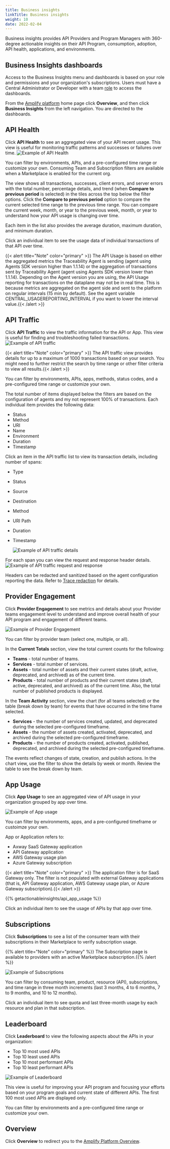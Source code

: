 ```yaml
---
title: Business insights
linkTitle: Business insights
weight: 10
date: 2022-02-04
---
```


Business insights provides API Providers and Program Managers with 360-degree actionable insights on their API Program, consumption, adoption, API health, applications, and environments.

## Business Insights dashboards

Access to the Business Insights menu and dashboards is based on your role and permissions and your organization's subscriptions. Users must have a Central Administrator or Developer with a team [role](https://docs.axway.com/bundle/platform-management/page/docs/management_guide/organizations/organization_roles_and_features/index.html#team-roles) to access the dashboards.

From the [Amplify platform](https://platform.axway.com) home page click **Overview**, and then click **Business Insights** from the left navigation. You are directed to the dashboards.

## API Health

Click **API Health** to see an aggregated view of your API recent usage. This view is useful for monitoring traffic patterns and successes or failures over time.
  ![Example of API Health](/Images/central/api_usage.png)

You can filter by environments, APIs, and a pre-configured time range or customize your own. Consuming Team and Subscription filters are available when a Marketplace is enabled for the current org.

The view shows all transactions, successes, client errors, and server errors with the total number, percentage details, and trend (when **Compare to previous period** is selected) in the tiles across the top below the filter options. Click the **Compare to previous period** option to compare the current selected time range to the previous time range. You can compare the current week, month, or year to the previous week, month, or year to understand how your API usage is changing over time.

Each item in the list also provides the average duration, maximum duration, and minimum duration.

Click an individual item to see the usage data of individual transactions of that API over time.

{{< alert title="Note" color="primary" >}} The API Usage is based on either the aggregated metrics the Traceability Agent is sending (agent using Agents SDK version higher than 1.1.14) or the aggregation of transactions sent by Traceability Agent (agent using Agents SDK version lower than 1.1.14).
Depending on the Agent version you are using, the API Usage reporting for transactions on the dataplane may not be in real time. This is because metrics are aggregated on the agent side and sent to the platform on regular intervals (15 min by default).
See the agent variable CENTRAL_USAGEREPORTING_INTERVAL if you want to lower the interval value.{{< /alert >}}

## API Traffic

Click **API Traffic** to view the traffic information for the API or App. This view is useful for finding and troubleshooting failed transactions.
  ![Example of API traffic](/Images/central/api_traffic.png)

{{< alert title="Note" color="primary" >}} The API traffic view provides details for up to a maximum of 1000 transactions based on your search. You might need to further restrict the search by time range or other filter criteria to view all results.{{< /alert >}}

You can filter by environments, APIs, apps, methods, status codes, and a pre-configured time range or customize your own.

The total number of items displayed below the filters are based on the configuration of agents and my not represent 100% of transactions. Each individual item provides the following data:

* Status
* Method
* URI
* Name
* Environment
* Duration
* Timestamp

Click an item in the API traffic list to view its transaction details, including number of spans:

* Type
* Status
* Source
* Destination
* Method
* URI Path
* Duration
* Timestamp

  ![Example of API traffic details](/Images/central/api_traffic_details.png)

 For each span you can view the request and response header details.
  ![Example of API traffic request and response](/Images/central/api_traffic_request_response.png)

 Headers can be redacted and sanitized based on the agent configuration reporting the data. Refer to [Trace redaction](/docs/connect_manage_environ/connected_agent_common_reference/trace_redaction/) for details.

## Provider Engagement

Click **Provider Engagement** to see metrics and details about your Provider teams engagement level to understand and improve overall health of your API program and engagement of different teams.

![Example of Provider Engagement](/Images/central/provider_engagement.png)

You can filter by provider team (select one, multiple, or all).

In the **Current Totals** section, view the total current counts for the following:

* **Teams** - total number of teams.
* **Services** - total number of services.
* **Assets** - total number of assets and their current states (draft, active, deprecated, and archived) as of the current time.
* **Products** - total number of products and their current states (draft, active, deprecated, and archived) as of the current time. Also, the total number of published products is displayed.

In the **Team Activity** section, view the chart (for all teams selected) or the table (break down by team) for events that have occurred in the time frame selected.

* **Services** - the number of services created, updated, and deprecated during the selected pre-configured timeframe.
* **Assets** - the number of assets created, activated, deprecated, and archived during the selected pre-configured timeframe.
* **Products** - the number of products created, activated, published, deprecated, and archived during the selected pre-configured timeframe.

The events reflect changes of state, creation, and publish actions. In the chart view, use the filter to show the details by week or month. Review the table to see the break down by team.

## App Usage

Click **App Usage** to see an aggregated view of API usage in your organization grouped by app over time.

  ![Example of App usage](/Images/central/app_usage.png)

You can filter by environments, apps, and a pre-configured timeframe or custoimze your own.

App or Application refers to:

* Axway SaaS Gateway application
* API Gateway application
* AWS Gateway usage plan
* Azure Gateway subscription

{{< alert title="Note" color="primary" >}} The application filter is for SaaS Gateway only. The filter is not populated with external Gateway applications (that is, API Gateway application, AWS Gateway usage plan, or Azure Gateway subscription).{{< /alert >}}

{{% getactionableinsights/api_app_usage %}}

Click an individual item to see the usage of APIs by that app over time.

## Subscriptions

Click **Subscriptions** to see a list of the consumer team with their subscriptions in their Marketplace to verify subscription usage.

{{% alert title="Note" color="primary" %}} The Subscription page is available to providers with an active Marketplace subscription.{{% /alert %}}

![Example of Subscriptions](/Images/central/subscriptions.png)

You can filter by consuming team, product, resource (API), subscriptions, and time range in three month increments (last 3 months, 4 to 6 months, 7 to 9 months, and 10 to 12 months).

Click an individual item to see quota and last three-month usage by each resource and plan in that subscription.

## Leaderboard

Click **Leaderboard** to view the following aspects about the APIs in your organization:

* Top 10 most used APIs
* Top 10 least used APIs
* Top 10 most performant APIs
* Top 10 least performant APIs

![Example of Leaderboard](/Images/central/leaderboard.png)

This view is useful for improving your API program and focusing your efforts based on your program goals and current state of different APIs. The first 100 most used APIs are displayed only.  

You can filter by environments and a pre-configured time range or customize your own.

## Overview

Click **Overview** to redirect you to the [Amplify Platform Overview](https://docs.axway.com/bundle/platform-management/page/docs/management_guide/overview/index.html).
